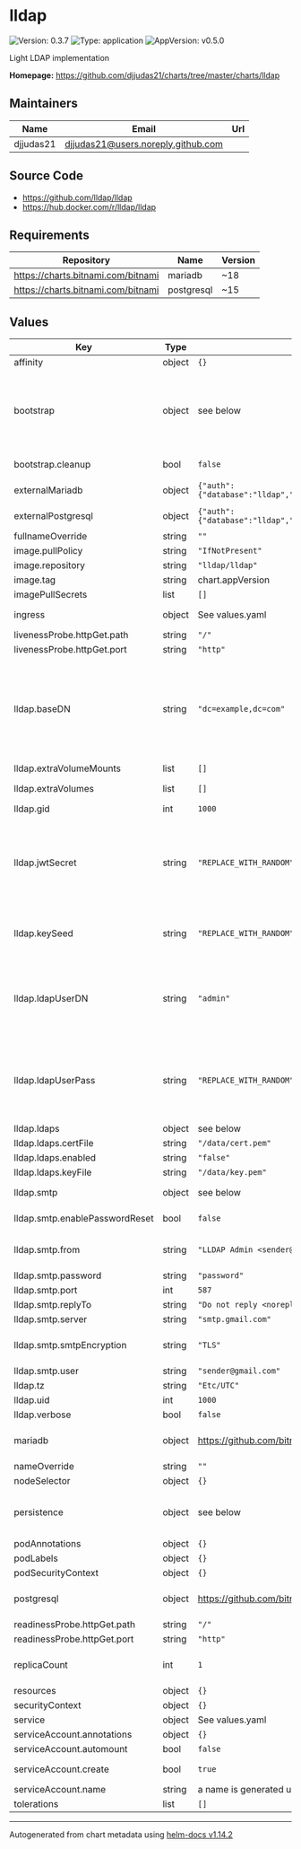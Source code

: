 # lldap

![Version: 0.3.7](https://img.shields.io/badge/Version-0.3.7-informational?style=flat-square) ![Type: application](https://img.shields.io/badge/Type-application-informational?style=flat-square) ![AppVersion: v0.5.0](https://img.shields.io/badge/AppVersion-v0.5.0-informational?style=flat-square)

Light LDAP implementation

**Homepage:** <https://github.com/djjudas21/charts/tree/master/charts/lldap>

## Maintainers

| Name | Email | Url |
| ---- | ------ | --- |
| djjudas21 | <djjudas21@users.noreply.github.com> |  |

## Source Code

* <https://github.com/lldap/lldap>
* <https://hub.docker.com/r/lldap/lldap>

## Requirements

| Repository | Name | Version |
|------------|------|---------|
| https://charts.bitnami.com/bitnami | mariadb | ~18 |
| https://charts.bitnami.com/bitnami | postgresql | ~15 |

## Values

| Key | Type | Default | Description |
|-----|------|---------|-------------|
| affinity | object | `{}` |  |
| bootstrap | object | see below | Bootstrap (i.e. create) users and groups automatically. It is safe to run the bootstrap multiple times, however the one-shot Kubernetes job will be created on the first deployment, and the job will not be executed on subsequent deployments unless the job is deleted. |
| bootstrap.cleanup | bool | `false` | Remove redundant users and groups which are not in the config below |
| externalMariadb | object | `{"auth":{"database":"lldap","host":"","password":"","port":3306,"username":""},"enabled":false}` | Enable and configure external mariadb database |
| externalPostgresql | object | `{"auth":{"database":"lldap","host":"","password":"","port":5432,"username":""},"enabled":false}` | - Enable and configure external postgresql database |
| fullnameOverride | string | `""` |  |
| image.pullPolicy | string | `"IfNotPresent"` | image pull policy |
| image.repository | string | `"lldap/lldap"` | image repository |
| image.tag | string | chart.appVersion | image tag |
| imagePullSecrets | list | `[]` |  |
| ingress | object | See values.yaml | Enable and configure ingress settings for the chart under this key. |
| livenessProbe.httpGet.path | string | `"/"` |  |
| livenessProbe.httpGet.port | string | `"http"` |  |
| lldap.baseDN | string | `"dc=example,dc=com"` | Base DN for LDAP. This is usually your domain name, and is used as a namespace for your users. The choice is arbitrary, but will be needed to configure the LDAP integration with other services. The sample value is for "example.com", but you can extend it with as many "dc" as you want, and you don't actually need to own the domain name. |
| lldap.extraVolumeMounts | list | `[]` |  |
| lldap.extraVolumes | list | `[]` | - define extra volumes and mounts for the ldap |
| lldap.gid | int | `1000` |  |
| lldap.jwtSecret | string | `"REPLACE_WITH_RANDOM"` | Random secret for JWT signature. This secret should be random, and should be shared with application servers that need to consume the JWTs. Changing this secret will invalidate all user sessions and require them to re-login. You can generate it with (on linux): LC_ALL=C tr -dc 'A-Za-z0-9!#%&'\''()*+,-./:;<=>?@[\]^_{|}~' </dev/urandom | head -c 32; echo '' |
| lldap.keySeed | string | `"REPLACE_WITH_RANDOM"` | Seed to generate the server private key. This can be any random string, the recommendation is that it's at least 12 characters long. |
| lldap.ldapUserDN | string | `"admin"` | Admin username. For the LDAP interface, a value of "admin" here will create the LDAP user "cn=admin,ou=people,dc=example,dc=com" (with the base DN above). For the administration interface, this is the username. |
| lldap.ldapUserPass | string | `"REPLACE_WITH_RANDOM"` | Admin password. Password for the admin account, both for the LDAP bind and for the administration interface. It is only used when initially creating the admin user. It should be minimum 8 characters long. Note: you can create another admin user for user administration, this is just the default one. |
| lldap.ldaps | object | see below | Options to configure LDAPS |
| lldap.ldaps.certFile | string | `"/data/cert.pem"` | Certificate file. |
| lldap.ldaps.enabled | string | `"false"` | Whether to enable LDAPS. |
| lldap.ldaps.keyFile | string | `"/data/key.pem"` | Certificate key file. |
| lldap.smtp | object | see below | Options to configure SMTP parameters, to send password reset emails. |
| lldap.smtp.enablePasswordReset | bool | `false` | Whether to enabled password reset via email, from LLDAP. |
| lldap.smtp.from | string | `"LLDAP Admin <sender@gmail.com>"` | The header field: how the sender appears in the email. The first is a free-form name, followed by an email between <>. Optional. |
| lldap.smtp.password | string | `"password"` | The SMTP password. |
| lldap.smtp.port | int | `587` | The SMTP port. |
| lldap.smtp.replyTo | string | `"Do not reply <noreply@localhost>"` | Same for reply-to, optional. |
| lldap.smtp.server | string | `"smtp.gmail.com"` | The SMTP server. |
| lldap.smtp.smtpEncryption | string | `"TLS"` | How the connection is encrypted, either "NONE" (no encryption), "TLS" or "STARTTLS". |
| lldap.smtp.user | string | `"sender@gmail.com"` | The SMTP user, usually your email address. |
| lldap.tz | string | `"Etc/UTC"` |  |
| lldap.uid | int | `1000` |  |
| lldap.verbose | bool | `false` | Tune the logging to be more verbose |
| mariadb | object | https://github.com/bitnami/charts/blob/master/bitnami/mariadb/values.yaml | Enable and configure mariadb database subchart under this key.    For more options see [mariadb chart documentation](https://github.com/bitnami/charts/tree/master/bitnami/mariadb) |
| nameOverride | string | `""` |  |
| nodeSelector | object | `{}` |  |
| persistence | object | see below | Persistence is only required if you are using the SQLite database (default). You can disable persistence if you select MariaDB or PostgreSQL. |
| podAnnotations | object | `{}` |  |
| podLabels | object | `{}` |  |
| podSecurityContext | object | `{}` |  |
| postgresql | object | https://github.com/bitnami/charts/blob/master/bitnami/postgresql/values.yaml | Enable and configure postgresql database subchart under this key.    For more options see [postgresql chart documentation](https://github.com/bitnami/charts/tree/master/bitnami/postgresql) |
| readinessProbe.httpGet.path | string | `"/"` |  |
| readinessProbe.httpGet.port | string | `"http"` |  |
| replicaCount | int | `1` | Number of lldap replicas. Do not increase this above 1 if you are using the SQLite backend. |
| resources | object | `{}` |  |
| securityContext | object | `{}` |  |
| service | object | See values.yaml | Configures service settings for the chart. |
| serviceAccount.annotations | object | `{}` | Annotations to add to the service account |
| serviceAccount.automount | bool | `false` |  |
| serviceAccount.create | bool | `true` | Specifies whether a service account should be created |
| serviceAccount.name | string | a name is generated using the fullname template | The name of the service account to use. |
| tolerations | list | `[]` |  |

----------------------------------------------
Autogenerated from chart metadata using [helm-docs v1.14.2](https://github.com/norwoodj/helm-docs/releases/v1.14.2)
